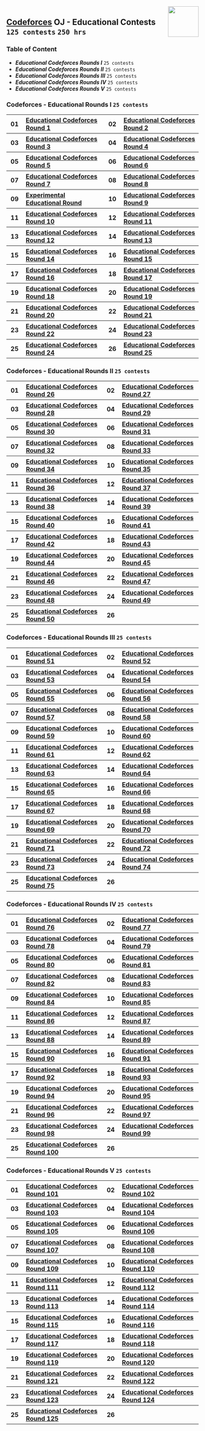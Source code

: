 <img align="right" width="80" src="https://github.com/cs-MohamedAyman/Problem-Solving-Training/blob/master/online-judges-logos/codeforces.jpg">

## [Codeforces](https://codeforces.com/) OJ - Educational Contests `125 contests` `250 hrs`

### Table of Content

- ***Educational Codeforces Rounds I***   `25 contests`
- ***Educational Codeforces Rounds II***  `25 contests`
- ***Educational Codeforces Rounds III*** `25 contests`
- ***Educational Codeforces Rounds IV***  `25 contests`
- ***Educational Codeforces Rounds V***   `25 contests`

### Codeforces - Educational Rounds I `25 contests`

<table>
    <tbody>
        <tr>
            <th align="center" width="50px">01</th><th align="left" width="550px"><a href="https://codeforces.com/contest/598">Educational Codeforces Round 1</a></th>
            <th align="center" width="50px">02</th><th align="left" width="550px"><a href="https://codeforces.com/contest/600">Educational Codeforces Round 2</a></th>
        </tr>
        <tr>
            <th align="center" width="50px">03</th><th align="left" width="550px"><a href="https://codeforces.com/contest/609">Educational Codeforces Round 3</a></th>
            <th align="center" width="50px">04</th><th align="left" width="550px"><a href="https://codeforces.com/contest/612">Educational Codeforces Round 4</a></th>
        </tr>
        <tr>
            <th align="center" width="50px">05</th><th align="left" width="550px"><a href="https://codeforces.com/contest/616">Educational Codeforces Round 5</a></th>
            <th align="center" width="50px">06</th><th align="left" width="550px"><a href="https://codeforces.com/contest/620">Educational Codeforces Round 6</a></th>
        </tr>
        <tr>
            <th align="center" width="50px">07</th><th align="left" width="550px"><a href="https://codeforces.com/contest/622">Educational Codeforces Round 7</a></th>
            <th align="center" width="50px">08</th><th align="left" width="550px"><a href="https://codeforces.com/contest/628">Educational Codeforces Round 8</a></th>
        </tr>
        <tr>
            <th align="center" width="50px">09</th><th align="left" width="550px"><a href="https://codeforces.com/contest/630">Experimental Educational Round</a></th>
            <th align="center" width="50px">10</th><th align="left" width="550px"><a href="https://codeforces.com/contest/632">Educational Codeforces Round 9</a></th>
        </tr>
        <tr>
            <th align="center" width="50px">11</th><th align="left" width="550px"><a href="https://codeforces.com/contest/652">Educational Codeforces Round 10</a></th>
            <th align="center" width="50px">12</th><th align="left" width="550px"><a href="https://codeforces.com/contest/660">Educational Codeforces Round 11</a></th>
        </tr>
        <tr>
            <th align="center" width="50px">13</th><th align="left" width="550px"><a href="https://codeforces.com/contest/665">Educational Codeforces Round 12</a></th>
            <th align="center" width="50px">14</th><th align="left" width="550px"><a href="https://codeforces.com/contest/678">Educational Codeforces Round 13</a></th>
        </tr>
        <tr>
            <th align="center" width="50px">15</th><th align="left" width="550px"><a href="https://codeforces.com/contest/691">Educational Codeforces Round 14</a></th>
            <th align="center" width="50px">16</th><th align="left" width="550px"><a href="https://codeforces.com/contest/702">Educational Codeforces Round 15</a></th>
        </tr>
        <tr>
            <th align="center" width="50px">17</th><th align="left" width="550px"><a href="https://codeforces.com/contest/710">Educational Codeforces Round 16</a></th>
            <th align="center" width="50px">18</th><th align="left" width="550px"><a href="https://codeforces.com/contest/762">Educational Codeforces Round 17</a></th>
        </tr>
        <tr>
            <th align="center" width="50px">19</th><th align="left" width="550px"><a href="https://codeforces.com/contest/792">Educational Codeforces Round 18</a></th>
            <th align="center" width="50px">20</th><th align="left" width="550px"><a href="https://codeforces.com/contest/797">Educational Codeforces Round 19</a></th>
        </tr>
        <tr>
            <th align="center" width="50px">21</th><th align="left" width="550px"><a href="https://codeforces.com/contest/803">Educational Codeforces Round 20</a></th>
            <th align="center" width="50px">22</th><th align="left" width="550px"><a href="https://codeforces.com/contest/808">Educational Codeforces Round 21</a></th>
        </tr>
        <tr>
            <th align="center" width="50px">23</th><th align="left" width="550px"><a href="https://codeforces.com/contest/813">Educational Codeforces Round 22</a></th>
            <th align="center" width="50px">24</th><th align="left" width="550px"><a href="https://codeforces.com/contest/817">Educational Codeforces Round 23</a></th>
        </tr>
        <tr>
            <th align="center" width="50px">25</th><th align="left" width="550px"><a href="https://codeforces.com/contest/818">Educational Codeforces Round 24</a></th>
            <th align="center" width="50px">26</th><th align="left" width="550px"><a href="https://codeforces.com/contest/825">Educational Codeforces Round 25</a></th>
        </tr>
    </tbody>
</table>

### Codeforces - Educational Rounds II `25 contests`

<table>
    <tbody>
        <tr>
            <th align="center" width="50px">01</th><th align="left" width="550px"><a href="https://codeforces.com/contest/837">Educational Codeforces Round 26</a></th>
            <th align="center" width="50px">02</th><th align="left" width="550px"><a href="https://codeforces.com/contest/845">Educational Codeforces Round 27</a></th>
        </tr>
        <tr>
            <th align="center" width="50px">03</th><th align="left" width="550px"><a href="https://codeforces.com/contest/846">Educational Codeforces Round 28</a></th>
            <th align="center" width="50px">04</th><th align="left" width="550px"><a href="https://codeforces.com/contest/863">Educational Codeforces Round 29</a></th>
        </tr>
        <tr>
            <th align="center" width="50px">05</th><th align="left" width="550px"><a href="https://codeforces.com/contest/873">Educational Codeforces Round 30</a></th>
            <th align="center" width="50px">06</th><th align="left" width="550px"><a href="https://codeforces.com/contest/884">Educational Codeforces Round 31</a></th>
        </tr>
        <tr>
            <th align="center" width="50px">07</th><th align="left" width="550px"><a href="https://codeforces.com/contest/888">Educational Codeforces Round 32</a></th>
            <th align="center" width="50px">08</th><th align="left" width="550px"><a href="https://codeforces.com/contest/893">Educational Codeforces Round 33</a></th>
        </tr>
        <tr>
            <th align="center" width="50px">09</th><th align="left" width="550px"><a href="https://codeforces.com/contest/903">Educational Codeforces Round 34</a></th>
            <th align="center" width="50px">10</th><th align="left" width="550px"><a href="https://codeforces.com/contest/911">Educational Codeforces Round 35</a></th>
        </tr>
        <tr>
            <th align="center" width="50px">11</th><th align="left" width="550px"><a href="https://codeforces.com/contest/915">Educational Codeforces Round 36</a></th>
            <th align="center" width="50px">12</th><th align="left" width="550px"><a href="https://codeforces.com/contest/920">Educational Codeforces Round 37</a></th>
        </tr>
        <tr>
            <th align="center" width="50px">13</th><th align="left" width="550px"><a href="https://codeforces.com/contest/938">Educational Codeforces Round 38</a></th>
            <th align="center" width="50px">14</th><th align="left" width="550px"><a href="https://codeforces.com/contest/946">Educational Codeforces Round 39</a></th>
        </tr>
        <tr>
            <th align="center" width="50px">15</th><th align="left" width="550px"><a href="https://codeforces.com/contest/954">Educational Codeforces Round 40</a></th>
            <th align="center" width="50px">16</th><th align="left" width="550px"><a href="https://codeforces.com/contest/961">Educational Codeforces Round 41</a></th>
        </tr>
        <tr>
            <th align="center" width="50px">17</th><th align="left" width="550px"><a href="https://codeforces.com/contest/962">Educational Codeforces Round 42</a></th>
            <th align="center" width="50px">18</th><th align="left" width="550px"><a href="https://codeforces.com/contest/976">Educational Codeforces Round 43</a></th>
        </tr>
        <tr>
            <th align="center" width="50px">19</th><th align="left" width="550px"><a href="https://codeforces.com/contest/985">Educational Codeforces Round 44</a></th>
            <th align="center" width="50px">20</th><th align="left" width="550px"><a href="https://codeforces.com/contest/990">Educational Codeforces Round 45</a></th>
        </tr>
        <tr>
            <th align="center" width="50px">21</th><th align="left" width="550px"><a href="https://codeforces.com/contest/1000">Educational Codeforces Round 46</a></th>
            <th align="center" width="50px">22</th><th align="left" width="550px"><a href="https://codeforces.com/contest/1009">Educational Codeforces Round 47</a></th>
        </tr>
        <tr>
            <th align="center" width="50px">23</th><th align="left" width="550px"><a href="https://codeforces.com/contest/1016">Educational Codeforces Round 48</a></th>
            <th align="center" width="50px">24</th><th align="left" width="550px"><a href="https://codeforces.com/contest/1027">Educational Codeforces Round 49</a></th>
        </tr>
        <tr>
            <th align="center" width="50px">25</th><th align="left" width="550px"><a href="https://codeforces.com/contest/1036">Educational Codeforces Round 50</a></th>
            <th align="center" width="50px">26</th><th align="left" width="550px"><a href=""></a></th>
        </tr>
    </tbody>
</table>

### Codeforces - Educational Rounds III `25 contests`

<table>
    <tbody>
        <tr>
            <th align="center" width="50px">01</th><th align="left" width="550px"><a href="https://codeforces.com/contest/1051">Educational Codeforces Round 51</a></th>
            <th align="center" width="50px">02</th><th align="left" width="550px"><a href="https://codeforces.com/contest/1065">Educational Codeforces Round 52</a></th>
        </tr>
        <tr>
            <th align="center" width="50px">03</th><th align="left" width="550px"><a href="https://codeforces.com/contest/1073">Educational Codeforces Round 53</a></th>
            <th align="center" width="50px">04</th><th align="left" width="550px"><a href="https://codeforces.com/contest/1076">Educational Codeforces Round 54</a></th>
        </tr>
        <tr>
            <th align="center" width="50px">05</th><th align="left" width="550px"><a href="https://codeforces.com/contest/1082">Educational Codeforces Round 55</a></th>
            <th align="center" width="50px">06</th><th align="left" width="550px"><a href="https://codeforces.com/contest/1093">Educational Codeforces Round 56</a></th>
        </tr>
        <tr>
            <th align="center" width="50px">07</th><th align="left" width="550px"><a href="https://codeforces.com/contest/1096">Educational Codeforces Round 57</a></th>
            <th align="center" width="50px">08</th><th align="left" width="550px"><a href="https://codeforces.com/contest/1101">Educational Codeforces Round 58</a></th>
        </tr>
        <tr>
            <th align="center" width="50px">09</th><th align="left" width="550px"><a href="https://codeforces.com/contest/1107">Educational Codeforces Round 59</a></th>
            <th align="center" width="50px">10</th><th align="left" width="550px"><a href="https://codeforces.com/contest/1117">Educational Codeforces Round 60</a></th>
        </tr>
        <tr>
            <th align="center" width="50px">11</th><th align="left" width="550px"><a href="https://codeforces.com/contest/1132">Educational Codeforces Round 61</a></th>
            <th align="center" width="50px">12</th><th align="left" width="550px"><a href="https://codeforces.com/contest/1140">Educational Codeforces Round 62</a></th>
        </tr>
        <tr>
            <th align="center" width="50px">13</th><th align="left" width="550px"><a href="https://codeforces.com/contest/1155">Educational Codeforces Round 63</a></th>
            <th align="center" width="50px">14</th><th align="left" width="550px"><a href="https://codeforces.com/contest/1156">Educational Codeforces Round 64</a></th>
        </tr>
        <tr>
            <th align="center" width="50px">15</th><th align="left" width="550px"><a href="https://codeforces.com/contest/1167">Educational Codeforces Round 65</a></th>
            <th align="center" width="50px">16</th><th align="left" width="550px"><a href="https://codeforces.com/contest/1175">Educational Codeforces Round 66</a></th>
        </tr>
        <tr>
            <th align="center" width="50px">17</th><th align="left" width="550px"><a href="https://codeforces.com/contest/1187">Educational Codeforces Round 67</a></th>
            <th align="center" width="50px">18</th><th align="left" width="550px"><a href="https://codeforces.com/contest/1194">Educational Codeforces Round 68</a></th>
        </tr>
        <tr>
            <th align="center" width="50px">19</th><th align="left" width="550px"><a href="https://codeforces.com/contest/1197">Educational Codeforces Round 69</a></th>
            <th align="center" width="50px">20</th><th align="left" width="550px"><a href="https://codeforces.com/contest/1202">Educational Codeforces Round 70</a></th>
        </tr>
        <tr>
            <th align="center" width="50px">21</th><th align="left" width="550px"><a href="https://codeforces.com/contest/1207">Educational Codeforces Round 71</a></th>
            <th align="center" width="50px">22</th><th align="left" width="550px"><a href="https://codeforces.com/contest/1217">Educational Codeforces Round 72</a></th>
        </tr>
        <tr>
            <th align="center" width="50px">23</th><th align="left" width="550px"><a href="https://codeforces.com/contest/1221">Educational Codeforces Round 73</a></th>
            <th align="center" width="50px">24</th><th align="left" width="550px"><a href="https://codeforces.com/contest/1238">Educational Codeforces Round 74</a></th>
        </tr>
        <tr>
            <th align="center" width="50px">25</th><th align="left" width="550px"><a href="https://codeforces.com/contest/1251">Educational Codeforces Round 75</a></th>
            <th align="center" width="50px">26</th><th align="left" width="550px"><a href=""></a></th>
        </tr>
    </tbody>
</table>

### Codeforces - Educational Rounds IV `25 contests`

<table>
    <tbody>
        <tr>
            <th align="center" width="50px">01</th><th align="left" width="550px"><a href="https://codeforces.com/contest/1257">Educational Codeforces Round 76</a></th>
            <th align="center" width="50px">02</th><th align="left" width="550px"><a href="https://codeforces.com/contest/1260">Educational Codeforces Round 77</a></th>
        </tr>
        <tr>
            <th align="center" width="50px">03</th><th align="left" width="550px"><a href="https://codeforces.com/contest/1278">Educational Codeforces Round 78</a></th>
            <th align="center" width="50px">04</th><th align="left" width="550px"><a href="https://codeforces.com/contest/1279">Educational Codeforces Round 79</a></th>
        </tr>
        <tr>
            <th align="center" width="50px">05</th><th align="left" width="550px"><a href="https://codeforces.com/contest/1288">Educational Codeforces Round 80</a></th>
            <th align="center" width="50px">06</th><th align="left" width="550px"><a href="https://codeforces.com/contest/1295">Educational Codeforces Round 81</a></th>
        </tr>
        <tr>
            <th align="center" width="50px">07</th><th align="left" width="550px"><a href="https://codeforces.com/contest/1303">Educational Codeforces Round 82</a></th>
            <th align="center" width="50px">08</th><th align="left" width="550px"><a href="https://codeforces.com/contest/1312">Educational Codeforces Round 83</a></th>
        </tr>
        <tr>
            <th align="center" width="50px">09</th><th align="left" width="550px"><a href="https://codeforces.com/contest/1327">Educational Codeforces Round 84</a></th>
            <th align="center" width="50px">10</th><th align="left" width="550px"><a href="https://codeforces.com/contest/1334">Educational Codeforces Round 85</a></th>
        </tr>
        <tr>
            <th align="center" width="50px">11</th><th align="left" width="550px"><a href="https://codeforces.com/contest/1342">Educational Codeforces Round 86</a></th>
            <th align="center" width="50px">12</th><th align="left" width="550px"><a href="https://codeforces.com/contest/1354">Educational Codeforces Round 87</a></th>
        </tr>
        <tr>
            <th align="center" width="50px">13</th><th align="left" width="550px"><a href="https://codeforces.com/contest/1359">Educational Codeforces Round 88</a></th>
            <th align="center" width="50px">14</th><th align="left" width="550px"><a href="https://codeforces.com/contest/1366">Educational Codeforces Round 89</a></th>
        </tr>
        <tr>
            <th align="center" width="50px">15</th><th align="left" width="550px"><a href="https://codeforces.com/contest/1373">Educational Codeforces Round 90</a></th>
            <th align="center" width="50px">16</th><th align="left" width="550px"><a href="https://codeforces.com/contest/1380">Educational Codeforces Round 91</a></th>
        </tr>
        <tr>
            <th align="center" width="50px">17</th><th align="left" width="550px"><a href="https://codeforces.com/contest/1389">Educational Codeforces Round 92</a></th>
            <th align="center" width="50px">18</th><th align="left" width="550px"><a href="https://codeforces.com/contest/1398">Educational Codeforces Round 93</a></th>
        </tr>
        <tr>
            <th align="center" width="50px">19</th><th align="left" width="550px"><a href="https://codeforces.com/contest/1400">Educational Codeforces Round 94</a></th>
            <th align="center" width="50px">20</th><th align="left" width="550px"><a href="https://codeforces.com/contest/1418">Educational Codeforces Round 95</a></th>
        </tr>
        <tr>
            <th align="center" width="50px">21</th><th align="left" width="550px"><a href="https://codeforces.com/contest/1430">Educational Codeforces Round 96</a></th>
            <th align="center" width="50px">22</th><th align="left" width="550px"><a href="https://codeforces.com/contest/1437">Educational Codeforces Round 97</a></th>
        </tr>
        <tr>
            <th align="center" width="50px">23</th><th align="left" width="550px"><a href="https://codeforces.com/contest/1452">Educational Codeforces Round 98</a></th>
            <th align="center" width="50px">24</th><th align="left" width="550px"><a href="https://codeforces.com/contest/1455">Educational Codeforces Round 99</a></th>
        </tr>
        <tr>
            <th align="center" width="50px">25</th><th align="left" width="550px"><a href="https://codeforces.com/contest/1463">Educational Codeforces Round 100</a></th>
            <th align="center" width="50px">26</th><th align="left" width="550px"><a href=""></a></th>
        </tr>
    </tbody>
</table>

### Codeforces - Educational Rounds V `25 contests`

<table>
    <tbody>
        <tr>
            <th align="center" width="50px">01</th><th align="left" width="550px"><a href="https://codeforces.com/contest/1469">Educational Codeforces Round 101</a></th>
            <th align="center" width="50px">02</th><th align="left" width="550px"><a href="https://codeforces.com/contest/1473">Educational Codeforces Round 102</a></th>
        </tr>
        <tr>
            <th align="center" width="50px">03</th><th align="left" width="550px"><a href="https://codeforces.com/contest/1476">Educational Codeforces Round 103</a></th>
            <th align="center" width="50px">04</th><th align="left" width="550px"><a href="https://codeforces.com/contest/1487">Educational Codeforces Round 104</a></th>
        </tr>
        <tr>
            <th align="center" width="50px">05</th><th align="left" width="550px"><a href="https://codeforces.com/contest/1494">Educational Codeforces Round 105</a></th>
            <th align="center" width="50px">06</th><th align="left" width="550px"><a href="https://codeforces.com/contest/1499">Educational Codeforces Round 106</a></th>
        </tr>
        <tr>
            <th align="center" width="50px">07</th><th align="left" width="550px"><a href="https://codeforces.com/contest/1511">Educational Codeforces Round 107</a></th>
            <th align="center" width="50px">08</th><th align="left" width="550px"><a href="https://codeforces.com/contest/1519">Educational Codeforces Round 108</a></th>
        </tr>
        <tr>
            <th align="center" width="50px">09</th><th align="left" width="550px"><a href="https://codeforces.com/contest/1525">Educational Codeforces Round 109</a></th>
            <th align="center" width="50px">10</th><th align="left" width="550px"><a href="https://codeforces.com/contest/1535">Educational Codeforces Round 110</a></th>
        </tr>
        <tr>
            <th align="center" width="50px">11</th><th align="left" width="550px"><a href="https://codeforces.com/contest/1550">Educational Codeforces Round 111</a></th>
            <th align="center" width="50px">12</th><th align="left" width="550px"><a href="https://codeforces.com/contest/1555">Educational Codeforces Round 112</a></th>
        </tr>
        <tr>
            <th align="center" width="50px">13</th><th align="left" width="550px"><a href="https://codeforces.com/contest/1569">Educational Codeforces Round 113</a></th>
            <th align="center" width="50px">14</th><th align="left" width="550px"><a href="https://codeforces.com/contest/1574">Educational Codeforces Round 114</a></th>
        </tr>
        <tr>
            <th align="center" width="50px">15</th><th align="left" width="550px"><a href="https://codeforces.com/contest/1598">Educational Codeforces Round 115</a></th>
            <th align="center" width="50px">16</th><th align="left" width="550px"><a href="https://codeforces.com/contest/1606">Educational Codeforces Round 116</a></th>
        </tr>
        <tr>
            <th align="center" width="50px">17</th><th align="left" width="550px"><a href="https://codeforces.com/contest/1612">Educational Codeforces Round 117</a></th>
            <th align="center" width="50px">18</th><th align="left" width="550px"><a href="https://codeforces.com/contest/1613">Educational Codeforces Round 118</a></th>
        </tr>
        <tr>
            <th align="center" width="50px">19</th><th align="left" width="550px"><a href="https://codeforces.com/contest/1620">Educational Codeforces Round 119</a></th>
            <th align="center" width="50px">20</th><th align="left" width="550px"><a href="https://codeforces.com/contest/1622">Educational Codeforces Round 120</a></th>
        </tr>
        <tr>
            <th align="center" width="50px">21</th><th align="left" width="550px"><a href="https://codeforces.com/contest/1626">Educational Codeforces Round 121</a></th>
            <th align="center" width="50px">22</th><th align="left" width="550px"><a href="https://codeforces.com/contest/1633">Educational Codeforces Round 122</a></th>
        </tr>
        <tr>
            <th align="center" width="50px">23</th><th align="left" width="550px"><a href="https://codeforces.com/contest/1644">Educational Codeforces Round 123</a></th>
            <th align="center" width="50px">24</th><th align="left" width="550px"><a href="https://codeforces.com/contest/1651">Educational Codeforces Round 124</a></th>
        </tr>
        <tr>
            <th align="center" width="50px">25</th><th align="left" width="550px"><a href="https://codeforces.com/contest/1657">Educational Codeforces Round 125</a></th>
            <th align="center" width="50px">26</th><th align="left" width="550px"><a href=""></a></th>
        </tr>
    </tbody>
</table>
